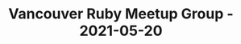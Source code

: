 ---
layout: post
title: Vancouver Ruby Meetup Group - 2021-05-20
datetime: '2021-05-20T16:00:00-04:00'
name: Vancouver Ruby Meetup Group
external_url: https://www.meetup.com/vancouver-ruby/events/278000666/
online_event: true
year_month: 2021-05
---